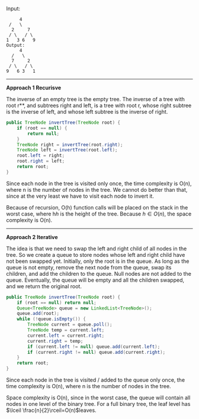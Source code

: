 Input:

    	 4
     /   \
      2     7
     / \   / \
    1   3 6   9
    Output:
    	 4 
      /   \
      7     2
     / \   / \
    9   6 3   1
---

**Approach 1 Recurisve**

The inverse of an empty tree is the empty tree. The inverse of a tree with root r**, and subtrees $\mbox{right}$ and $\mbox{left}$, is a tree with root r, whose right subtree is the inverse of $\mbox{left}$, and whose left subtree is the inverse of $\mbox{right}$.

```java
public TreeNode invertTree(TreeNode root) {
    if (root == null) {
        return null;
    }
    TreeNode right = invertTree(root.right);
    TreeNode left = invertTree(root.left);
    root.left = right;
    root.right = left;
    return root;
}
```

Since each node in the tree is visited only once, the time complexity is O(n), where n is the number of nodes in the tree. We cannot do better than that, since at the very least we have to visit each node to invert it.

Because of recursion, O(h) function calls will be placed on the stack in the worst case, where h*h* is the height of the tree. Because $h\in O(n)$, the space complexity is O(n).

---

**Approach 2 Iterative**

The idea is that we need to swap the left and right child of all nodes in the tree. So we create a queue to store nodes whose left and right child have not been swapped yet. Initially, only the root is in the queue. As long as the queue is not empty, remove the next node from the queue, swap its children, and add the children to the queue. Null nodes are not added to the queue. Eventually, the queue will be empty and all the children swapped, and we return the original root.

```java
public TreeNode invertTree(TreeNode root) {
    if (root == null) return null;
    Queue<TreeNode> queue = new LinkedList<TreeNode>();
    queue.add(root);
    while (!queue.isEmpty()) {
        TreeNode current = queue.poll();
        TreeNode temp = current.left;
        current.left = current.right;
        current.right = temp;
        if (current.left != null) queue.add(current.left);
        if (current.right != null) queue.add(current.right);
    }
    return root;
}
```

Since each node in the tree is visited / added to the queue only once, the time complexity is O(n), where n is the number of nodes in the tree.

Space complexity is O(n), since in the worst case, the queue will contain all nodes in one level of the binary tree. For a full binary tree, the leaf level has $\lceil \frac{n}{2}\rceil=O(n)$leaves.

